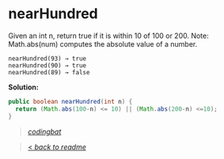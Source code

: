 # nearHundred

Given an int n, return true if it is within 10 of 100 or 200. Note: Math.abs(num) computes the absolute value of a number.

```
nearHundred(93) → true
nearHundred(90) → true
nearHundred(89) → false
```

**Solution:**

```java
public boolean nearHundred(int n) {
  return (Math.abs(100-n) <= 10) || (Math.abs(200-n) <=10);
}
```

> _[codingbat](http://codingbat.com/prob/p184004)_

> [< _back to readme_](FINDREPLACEREADME)